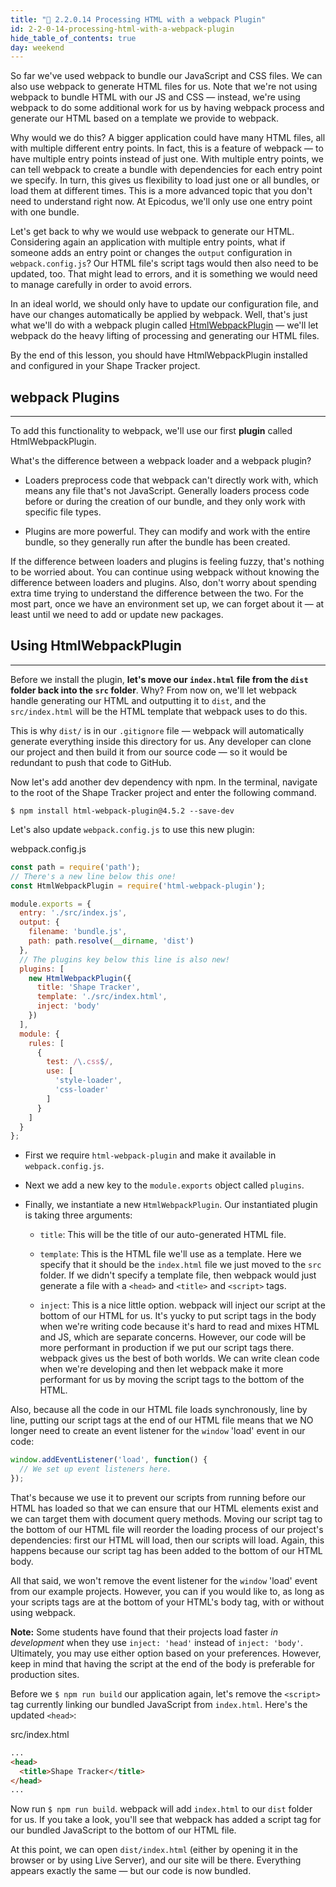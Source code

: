 ```yaml
---
title: "📓 2.2.0.14 Processing HTML with a webpack Plugin"
id: 2-2-0-14-processing-html-with-a-webpack-plugin
hide_table_of_contents: true
day: weekend
---
```


So far we've used webpack to bundle our JavaScript and CSS files. We can also use webpack to generate HTML files for us. Note that we're not using webpack to bundle HTML with our JS and CSS — instead, we're using webpack to do some additional work for us by having webpack process and generate our HTML based on a template we provide to webpack.

Why would we do this? A bigger application could have many HTML files, all with multiple different entry points. In fact, this is a feature of webpack — to have multiple entry points instead of just one. With multiple entry points, we can tell webpack to create a bundle with dependencies for each entry point we specify. In turn, this gives us flexibility to load just one or all bundles, or load them at different times. This is a more advanced topic that you don't need to understand right now. At Epicodus, we'll only use one entry point with one bundle.

Let's get back to why we would use webpack to generate our HTML. Considering again an application with multiple entry points, what if someone adds an entry point or changes the `output` configuration in `webpack.config.js`? Our HTML file's script tags would then also need to be updated, too. That might lead to errors, and it is something we would need to manage carefully in order to avoid errors.

In an ideal world, we should only have to update our configuration file, and have our changes automatically be applied by webpack. Well, that's just what we'll do with a webpack plugin called [HtmlWebpackPlugin](https://webpack.js.org/plugins/html-webpack-plugin/) — we'll let  webpack do the heavy lifting of processing and generating our HTML files. 

By the end of this lesson, you should have HtmlWebpackPlugin installed and configured in your Shape Tracker project.

## webpack Plugins
---

To add this functionality to webpack, we'll use our first **plugin** called HtmlWebpackPlugin.

What's the difference between a webpack loader and a webpack plugin?

* Loaders preprocess code that webpack can't directly work with, which means any file that's not JavaScript. Generally loaders process code before or during the creation of our bundle, and they only work with specific file types.

* Plugins are more powerful. They can modify and work with the entire bundle, so they generally run after the bundle has been created.

If the difference between loaders and plugins is feeling fuzzy, that's nothing to be worried about. You can continue using webpack without knowing the difference between loaders and plugins. Also, don't worry about spending extra time trying to understand the difference between the two. For the most part, once we have an environment set up, we can forget about it — at least until we need to add or update new packages.

## Using HtmlWebpackPlugin
---

Before we install the plugin, **let's move our `index.html` file from the `dist` folder back into the `src` folder**. Why? From now on, we'll let webpack handle generating our HTML and outputting it to `dist`, and the `src/index.html` will be the HTML template that webpack uses to do this. 

This is why `dist/` is in our `.gitignore` file — webpack will automatically generate everything inside this directory for us. Any developer can clone our project and then build it from our source code — so it would be redundant to push that code to GitHub.

Now let's add another dev dependency with npm. In the terminal, navigate to the root of the Shape Tracker project and enter the following command.

```shell
$ npm install html-webpack-plugin@4.5.2 --save-dev
```

Let's also update `webpack.config.js` to use this new plugin:

<div class="filename">webpack.config.js</div>

```js
const path = require('path');
// There's a new line below this one!
const HtmlWebpackPlugin = require('html-webpack-plugin');

module.exports = {
  entry: './src/index.js',
  output: {
    filename: 'bundle.js',
    path: path.resolve(__dirname, 'dist')
  },
  // The plugins key below this line is also new!
  plugins: [
    new HtmlWebpackPlugin({
      title: 'Shape Tracker',
      template: './src/index.html',
      inject: 'body'
    })
  ],
  module: {
    rules: [
      {
        test: /\.css$/,
        use: [
          'style-loader',
          'css-loader'
        ]
      }
    ]
  }
};
```

* First we require `html-webpack-plugin` and make it available in `webpack.config.js`.

* Next we add a new key to the `module.exports` object called `plugins`.

* Finally, we instantiate a new `HtmlWebpackPlugin`. Our instantiated plugin is taking three arguments:

  * `title`: This will be the title of our auto-generated HTML file.

  * `template`: This is the HTML file we'll use as a template. Here we specify that it should be the `index.html` file we just moved to the `src` folder. If we didn't specify a template file, then webpack would just generate a file with a `<head>` and `<title>` and `<script>` tags.
  * `inject`: This is a nice little option. webpack will inject our script at the bottom of our HTML for us. It's yucky to put script tags in the body when we're writing code because it's hard to read and mixes HTML and JS, which are separate concerns. However, our code will be more performant in production if we put our script tags there. webpack gives us the best of both worlds. We can write clean code when we're developing and then let webpack make it more performant for us by moving the script tags to the bottom of the HTML.
  
Also, because all the code in our HTML file loads synchronously, line by line, putting our script tags at the end of our HTML file means that we NO longer need to create an event listener for the `window` 'load' event in our code: 

```js
window.addEventListener('load', function() {
  // We set up event listeners here.
});
```

That's because we use it to prevent our scripts from running before our HTML has loaded so that we can ensure that our HTML elements exist and we can target them with document query methods. Moving our script tag to the bottom of our HTML file will reorder the loading process of our project's dependencies: first our HTML will load, then our scripts will load. Again, this happens because our script tag has been added to the bottom of our HTML body.

All that said, we won't remove the event listener for the `window` 'load' event from our example projects. However, you can if you would like to, as long as your scripts tags are at the bottom of your HTML's body tag, with or without using webpack.
  
**Note:** Some students have found that their projects load faster _in development_ when they use `inject: 'head'` instead of `inject: 'body'`. Ultimately, you may use either option based on your preferences. However, keep in mind that having the script at the end of the body is preferable for production sites.

Before we `$ npm run build` our application again, let's remove the `<script>` tag currently linking our bundled JavaScript from `index.html`. Here's the updated `<head>`:

<div class="filename">src/index.html</div>

```html
...
<head>
  <title>Shape Tracker</title>
</head>
...
```

Now run `$ npm run build`. webpack will add `index.html` to our `dist` folder for us. If you take a look, you'll see that webpack has added a script tag for our bundled JavaScript to the bottom of our HTML file.

At this point, we can open `dist/index.html` (either by opening it in the browser or by using Live Server), and our site will be there. Everything appears exactly the same — but our code is now bundled.
